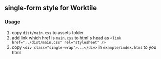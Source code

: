 ## single-form style for Worktile

### Usage

1. copy `dist/main.css` to assets folder
2. add link which href is `main.css` to html's head as `<link href="../dist/main.css" rel="stylesheet" />`
3. copy `<div class="single-wrap">...</div>` in `example/index.html` to you html
